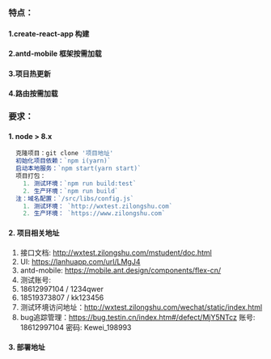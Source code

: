 ### 特点：
#### 1.create-react-app 构建
#### 2.antd-mobile 框架按需加载
#### 3.项目热更新
#### 4.路由按需加载

### 要求：
#### 1. node > 8.x


```js
  克隆项目：git clone '项目地址'
  初始化项目依赖：`npm i(yarn)`
  启动本地服务：`npm start(yarn start)`
  项目打包：
    1. 测试环境：`npm run build:test`
    2. 生产环境：`npm run build`
  注：域名配置：`/src/libs/config.js`
    1. 测试环境： `http://wxtest.zilongshu.com`
  	2. 生产环境： `https://www.zilongshu.com`
```

#### 2. 项目相关地址
1. 接口文档: http://wxtest.zilongshu.com/mstudent/doc.html
2. UI: https://lanhuapp.com/url/LMgJ4
3. antd-mobile: https://mobile.ant.design/components/flex-cn/
4. 测试账号: 
  1. 18612997104 / 1234qwer
  2. 18519373807 / kk123456
5. 测试环境访问地址：http://wxtest.zilongshu.com/wechat/static/index.html
6. bug追踪管理：https://bug.testin.cn/index.htm#/defect/MjY5NTcz 账号: 18612997104 密码: Kewei_198993

#### 3. 部署地址